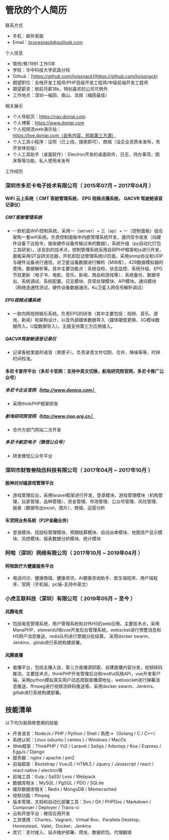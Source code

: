 # 管欣的个人简历

联系方式

- 手机：邮件索取
- Email：brucesnack@outlook.com

个人信息

- 管欣/男/1991 工作5年
- 学校：华中科技大学武昌分校
- Github：[https://github.com/livissnack](https://github.com/livissnack)
- 期望职位：全栈开发工程师/PHP高级开发工程师/中级前端开发工程师
- 期望薪资：税前月薪18k，特别喜欢的公司可例外
- 工作地点：深圳—福田、南山、龙岗（福田最佳）

相关展示

- 个人导航页：https://nav.doniai.com
- 个人博客：https://www.doniai.com
- 个人视频流web演示站：https://live.doniai.com（自有内容、抓取第三方源）
- 个人工具小程序：证照（已上线，搜索即可）、商城（没企业资质未发布，有开发体验版）
- 个人工具助手（桌面软件）：Electron开发的桌面软件，日志，待办事项，图床等等功能，私人使用未发布

工作经历

### 深圳市多尼卡电子技术有限公司（ 2015年07月 ~ 2017年04月 ）

#### **WiFi** 云上系统（ **CMT** 客舱管理系统， **EPG** 视频点播系统， **QACVR** 驾驶舱语音记录仪）

##### CMT客舱管理系统

- 一款机载WiFi控制系统，采用一（server）+ 三（ap）+ 一（控制面板）组合架构一套wifi系统。负责控制面板中内嵌管理系统开发，通讯信令收发（向硬件设备下达指令，接收硬件设备传输过来的数据），系统升级（py自动化打包工具研发）。涉及到的技术点，控制管理系统采用自研PHP框架和js进行开发，面板采用QT自研浏览器，开机即启动管理系统UI页面，采用snmp协议和UDP与硬件设备进行通信，对卫星设备数据进行解析（MIB库），429数据模拟器的使用，数据解析等。其中主要功能点：系统自检、状态监控、系统升级、EPG节目更新（电子书、电影、音乐、新闻、商品和游戏等）、系统备份、数据导出、系统调试、系统配置、日志模块、异常处理模块、API模块。通讯模块（网络连通性测试，硬件设备数据通讯，Ku卫星入网信号解析调试）

##### EPG视频点播系统

- 一款内网视频娱乐系统。负责EPG的研发（其中主要包括：视频、音乐、游戏、新闻）和架构设计，以及外部媒体数据导入（媒体硬盘更换、3G模块数据传入、U盘数据导入）。无缝支持第三方应用接入。

##### QACVR驾驶舱语音记录仪

- 记录客舱里面的语音（黑匣子）。负责录音文件切割、合并，降噪等等，时钟时间校准。

#### 多尼卡宣传平台（多尼卡官网：支持中英文切换，航电研究院官网，多尼卡推广公众号）

##### 多尼卡企业官网（http://www.donica.com）
- 采用thinkPHP框架研发

##### 航电研究院官网（http://www.rioa.org.cn）
- 合作方部门网站二次开发

##### 多尼卡航空电子（微信公众号）
- 研发微信公众号平台

### 深圳市财智叁陆伍科技有限公司（ 2017年04月 ~ 2017年10月 ）

#### 股神对对碰游戏管理平台

- 游戏管理后台，采用laravel框架进行开发，登录模块、游戏管理模块（机构管理，玩家管理，品种管理）、资金管理、市场管理、公众号管理、风险管理、报表（数据导出excel，图片）、商城、运营分析

#### 车贷网业务系统（P2P金融业务）

- 登录模块、招投标管理模块、预期结算模块、自动派单模块、地图资产显示模块、风控模块、报表数据分析模块、统计模块

### 阿啦（深圳）网络有限公司（ 2017年10月 ~ 2019年04月 ）

#### 阿啦医疗大健康服务平台

- 电话问诊、健康商城、健康资讯、Ai健康咨询助手、医生端程序、用户端程序、官网（手机端，pc端-支持中英文）

### 小虎互联科技（深圳）有限公司（ 2019年05月 ~ 至今 ）

#### 风腾电竞

- 包括电竞管理系统，用户管理系统和对外H5的web应用。主要技术点，采用ManaPHP、elementUI和vue开发后台管理系统，webscket进行预警消息和H5用户消息推送，redis队列进行票据分批结算。
采用docker swarm、Jenkins、gitlab进行系统构建部署。

#### 风腾直播

- 直播平台，包括主播入驻，第三方直播源抓取，自建直播内容分发，视频转码推流。主要技术点，thinkPHP开发管理后台和restful风格APi，vue开发客户端，采用python模拟真实用户动态爬取直播源地址，websocket进行弹幕消息推送，ffmpeg进行视频流转码推送等。采用docker swarm、Jenkins、gitlab进行系统构建部署。

## 技能清单

以下均为我熟练使用的技能

- 开发语言：NodeJs / PHP / Python / Shell / 熟悉->（Golang / C / C++）
- 系统认知：Linux (ubuntu | centos ) / Windows / MacOs
- Web框架：ThinkPHP / Yii2 / Laravel / Sailsjs / Adonisjs / Koa / Express / EggJs / Django
- 服务器：nginx / apache / pm2
- 前端框架：Bootstrap / VueJS / HTML5 / Jquery / Javascript / react / react native / electron等
- 前端工具：Gulp / SaSS/ Less / Webpack
- 数据库相关：MySQL / PgSQL / PDO / SQLite
- 缓存数据库相关：Redis / MongoDB / Memecached
- 视频功能：ffmpeg
- 版本管理、文档和自动化部署工具：Svn / Git / PHPDoc / Markdown / Composer / Deployer / Travis-ci
- 云和开放平台：微信应用开发
- 工具使用：Charles、Vagrant、Virtual Box、Parallels Desktop、Homestead、Valet、Docker、Jenkins
- 其它：支付接入、站点维护部署、爬虫、数据抓包、代理翻墙
